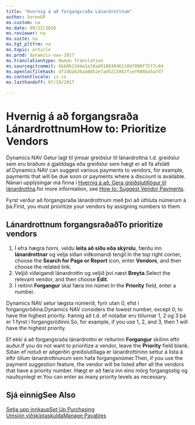 ```yaml
---
title: "Hvernig á að forgangsraða Lánardrottnum"
author: SorenGP
ms.custom: na
ms.date: 09/22/2016
ms.reviewer: na
ms.suite: na
ms.tgt_pltfrm: na
ms.topic: article
ms.prod: dynamics-nav-2017
ms.translationtype: Human Translation
ms.sourcegitcommit: 6b60b1344a1e18ad91863046110df880f75f7c04
ms.openlocfilehash: df14bab26aa0d52e7ad5215862fcef608ba5a7d7
ms.contentlocale: is-is
ms.lasthandoff: 07/19/2017

---
```


# <a name="how-to-prioritize-vendors"></a><span data-ttu-id="52771-102">Hvernig á að forgangsraða Lánardrottnum</span><span class="sxs-lookup"><span data-stu-id="52771-102">How to: Prioritize Vendors</span></span>
<span data-ttu-id="52771-103">Dynamics NAV Getur lagt til ýmsar greiðslur til lánardrottna t.d. greiðslur sem eru bráðum á gjalddaga eða greiðslur sem hægt er að fá afslátt af.</span><span class="sxs-lookup"><span data-stu-id="52771-103">Dynamics NAV can suggest various payments to vendors, for example, payments that will be due soon or payments where a discount is available.</span></span> <span data-ttu-id="52771-104">Nánari upplýsingar má finna í [Hvernig á að: Gera greiðslutillögur til lánardrottna](payables-how-suggest-vendor-payments.md).</span><span class="sxs-lookup"><span data-stu-id="52771-104">for more information, see [How to: Suggest Vendor Payments](payables-how-suggest-vendor-payments.md).</span></span>

<span data-ttu-id="52771-105">Fyrst verður að forgangsraða lánardrottnum með því að úthluta númerum á þá.</span><span class="sxs-lookup"><span data-stu-id="52771-105">First, you must prioritize your vendors by assigning numbers to them.</span></span>

## <a name="to-prioritize-vendors"></a><span data-ttu-id="52771-106">Lánardrottnum forgangsraðað</span><span class="sxs-lookup"><span data-stu-id="52771-106">To prioritize vendors</span></span>
1. <span data-ttu-id="52771-107">Í efra hægra horni, veldu **leita að síðu eða skýrslu**, færðu inn **lánardrottnar** og velja síðan viðkomandi tengil.</span><span class="sxs-lookup"><span data-stu-id="52771-107">In the top right corner, choose the **Search for Page or Report** icon, enter **Vendors**, and then choose the related link.</span></span>
2. <span data-ttu-id="52771-108">Veljið viðeigandi lánardrottin og veljið því næst **Breyta**.</span><span class="sxs-lookup"><span data-stu-id="52771-108">Select the relevant vendor, and then choose **Edit**.</span></span>
3. <span data-ttu-id="52771-109">Í reitinn **Forgangur** skal færa inn númer.</span><span class="sxs-lookup"><span data-stu-id="52771-109">In the **Priority** field, enter a number.</span></span>

<span data-ttu-id="52771-110">Dynamics NAV setur lægsta númerið, fyrir utan 0, efst í forgangsröðina.</span><span class="sxs-lookup"><span data-stu-id="52771-110">Dynamics NAV considers the lowest number, except 0, to have the highest priority.</span></span> <span data-ttu-id="52771-111">Þannig að t.d. ef notaðar eru tölurnar 1, 2 og 3 þá er 1 fyrst í forgangsröðinni.</span><span class="sxs-lookup"><span data-stu-id="52771-111">So, for example, if you use 1, 2, and 3, then 1 will have the highest priority.</span></span>

<span data-ttu-id="52771-112">Ef ekki á að forgangsraða lánardrottni er reiturinn **Forgangur** skilinn eftir auður.</span><span class="sxs-lookup"><span data-stu-id="52771-112">If you do not want to prioritize a vendor, leave the **Priority** field blank.</span></span> <span data-ttu-id="52771-113">Síðan ef notuð er aðgerðin greiðslutillaga er lánardrottininn settur á lista á eftir öllum lánardrottnunum sem hafa forgangsnúmer.</span><span class="sxs-lookup"><span data-stu-id="52771-113">Then, if you use the payment suggestion feature, the vendor will be listed after all the vendors that have a priority number.</span></span> <span data-ttu-id="52771-114">Hægt er að færa inn eins mörg forgangsstig og nauðsynlegt er.</span><span class="sxs-lookup"><span data-stu-id="52771-114">You can enter as many priority levels as necessary.</span></span>

## <a name="see-also"></a><span data-ttu-id="52771-115">Sjá einnig</span><span class="sxs-lookup"><span data-stu-id="52771-115">See Also</span></span>
[<span data-ttu-id="52771-116">Setja upp innkaup</span><span class="sxs-lookup"><span data-stu-id="52771-116">Set Up Purchasing</span></span>](purchasing-setup-purchasing.md)  
[<span data-ttu-id="52771-117">Umsjón viðskiptaskulda</span><span class="sxs-lookup"><span data-stu-id="52771-117">Manage Payables</span></span>](payables-manage-payables.md)

